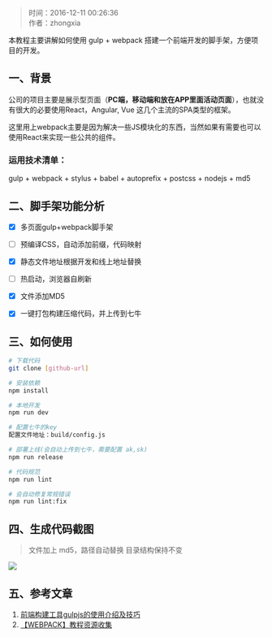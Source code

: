 >时间：2016-12-11 00:26:36  
作者：zhongxia

本教程主要讲解如何使用 gulp + webpack 搭建一个前端开发的脚手架，方便项目的开发。

## 一、背景
公司的项目主要是展示型页面（**PC端，移动端和放在APP里面活动页面**），也就没有很大的必要使用React，Angular, Vue 这几个主流的SPA类型的框架。

这里用上webpack主要是因为解决一些JS模块化的东西，当然如果有需要也可以使用React来实现一些公共的组件。

### 运用技术清单：
gulp + webpack + stylus + babel + autoprefix + postcss + nodejs + md5


## 二、脚手架功能分析
- [x] 多页面gulp+webpack脚手架
- [ ] 预编译CSS，自动添加前缀，代码映射
- [x] 静态文件地址根据开发和线上地址替换
- [ ] 热启动，浏览器自刷新
- [x] 文件添加MD5
- [x] 一键打包构建压缩代码，并上传到七牛


## 三、如何使用
```bash
# 下载代码
git clone [github-url]

# 安装依赖
npm install 

# 本地开发
npm run dev 

# 配置七牛的key
配置文件地址：build/config.js

# 部署上线(会自动上传到七牛，需要配置 ak,sk)
npm run release

# 代码规范
npm run lint 

# 会自动修复常规错误
npm run lint:fix  
```
 
## 四、生成代码截图
>文件加上 md5，路径自动替换
>目录结构保持不变

![](http://ww1.sinaimg.cn/large/006tKfTcgw1famv34szbwj31kw0xlqbo.jpg)


## 五、参考文章
1. [前端构建工具gulpjs的使用介绍及技巧](http://www.cnblogs.com/2050/p/4198792.html)
2. [【WEBPACK】教程资源收集](http://www.jianshu.com/p/fb13b929d511)